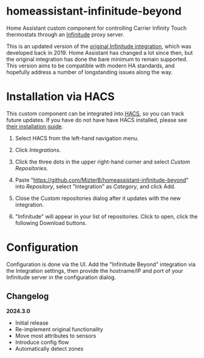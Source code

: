 # homeassistant-infinitude-beyond

Home Assistant custom component for controlling Carrier Infinity Touch thermostats through an [Infinitude](https://github.com/nebulous/infinitude) proxy server.

This is an updated version of the [original Infinitude integration](https://github.com/MizterB/homeassistant-infinitude), which was developed back in 2019. Home Assistant has changed a lot since then, but the original integration has done the bare minimum to remain supported. This version aims to be compatible with modern HA standards, and hopefully address a number of longstanding issues along the way.

# Installation via HACS

This custom component can be integrated into [HACS](https://github.com/hacs/integration), so you can track future updates. If you have do not have have HACS installed, please see [their installation guide](https://hacs.xyz/docs/installation/manual).

1. Select HACS from the left-hand navigation menu.

2. Click _Integrations_.

3. Click the three dots in the upper right-hand corner and select _Custom Repositories_.

4. Paste "https://github.com/MizterB/homeassistant-infinitude-beyond" into _Repository_, select "Integration" as _Category_, and click Add.

5. Close the Custom repositories dialog after it updates with the new integration.

6. "Infinitude" will appear in your list of repositories. Click to open, click the following Download buttons.

# Configuration

Configuration is done via the UI. Add the "Infinitude Beyond" integration via the Integration settings, then provide the hostname/IP and port of your Infinitude server in the configuration dialog.

## Changelog

**2024.3.0**
- Initial release
- Re-implement original functionality
- Move most attributes to sensors
- Introduce config flow
- Automatically detect zones
